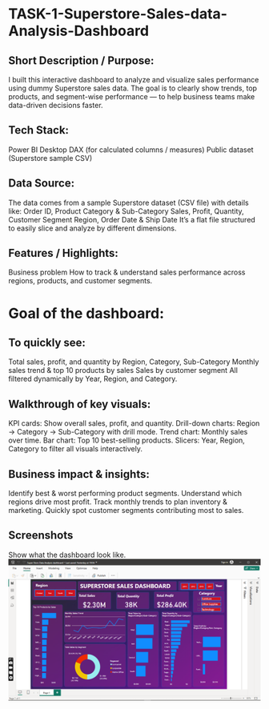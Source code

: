 # TASK-1-Superstore-Sales-data-Analysis-Dashboard

## Short Description / Purpose:

I built this interactive dashboard to analyze and visualize sales performance using dummy Superstore sales data.
The goal is to clearly show trends, top products, and segment-wise performance — to help business teams make data-driven decisions faster.

## Tech Stack:

Power BI Desktop
DAX (for calculated columns / measures)
Public dataset (Superstore sample CSV)

## Data Source:

The data comes from a sample Superstore dataset (CSV file) with details like:
Order ID, Product Category & Sub-Category
Sales, Profit, Quantity, Customer Segment
Region, Order Date & Ship Date
It’s a flat file structured to easily slice and analyze by different dimensions.

## Features / Highlights:

Business problem
How to track & understand sales performance across regions, products, and customer segments.

# Goal of the dashboard:

## To quickly see:

Total sales, profit, and quantity by Region, Category, Sub-Category
Monthly sales trend & top 10 products by sales
Sales by customer segment
All filtered dynamically by Year, Region, and Category.

## Walkthrough of key visuals:

KPI cards: Show overall sales, profit, and quantity.
Drill-down charts: Region → Category → Sub-Category with drill mode.
Trend chart: Monthly sales over time.
Bar chart: Top 10 best-selling products.
Slicers: Year, Region, Category to filter all visuals interactively.

## Business impact & insights:

Identify best & worst performing product segments.
Understand which regions drive most profit.
Track monthly trends to plan inventory & marketing.
Quickly spot customer segments contributing most to sales.

## Screenshots 
Show what the dashboard look like.![Alt text](https://github.com/kba-jeevanantham/TASK-1-Superstore-Sales-data-Analysis-Dashboard/blob/main/Superstore%20Sales%20Data%20Analysis%20Dashboard%20Image.png)


